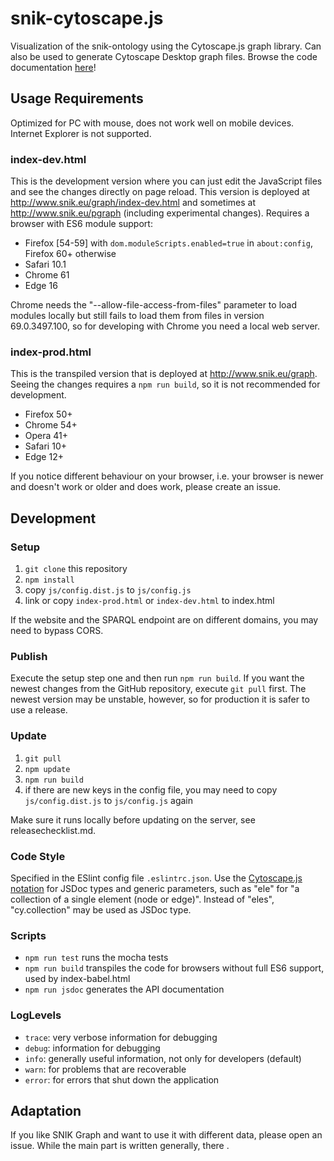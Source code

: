 # snik-cytoscape.js
Visualization of the snik-ontology using the Cytoscape.js graph library. Can also be used to generate Cytoscape Desktop graph files. Browse the code documentation [here](https://imise.github.io/snik-cytoscape.js/index.html)!

## Usage Requirements
Optimized for PC with mouse, does not work well on mobile devices. Internet Explorer is not supported.

### index-dev.html
This is the development version where you can just edit the JavaScript files and see the changes directly on page reload.
This version is deployed at http://www.snik.eu/graph/index-dev.html and sometimes at http://www.snik.eu/pgraph (including experimental changes).
Requires a browser with ES6 module support:

* Firefox [54-59] with `dom.moduleScripts.enabled=true` in `about:config`, Firefox 60+ otherwise
* Safari 10.1
* Chrome 61
* Edge 16

Chrome needs the "--allow-file-access-from-files" parameter to load modules locally but still fails to load them from files in version 69.0.3497.100, so for developing with Chrome you need a local web server.

### index-prod.html
This is the transpiled version that is deployed at http://www.snik.eu/graph. Seeing the changes requires a `npm run build`, so it is not recommended for development.

* Firefox 50+
* Chrome 54+
* Opera 41+
* Safari 10+
* Edge 12+

If you notice different behaviour on your browser, i.e. your browser is newer and doesn't work or older and does work, please create an issue.

## Development

### Setup
1. `git clone` this repository
2. `npm install`
3. copy `js/config.dist.js` to `js/config.js`
4. link or copy `index-prod.html` or `index-dev.html` to index.html

If the website and the SPARQL endpoint are on different domains, you may need to bypass CORS.

### Publish

Execute the setup step one and then run `npm run build`.
If you want the newest changes from the GitHub repository, execute `git pull` first. The newest version may be unstable, however, so for production it is safer to use a release.

### Update

1. `git pull`
2. `npm update`
3. `npm run build`
4. if there are new keys in the config file, you may need to copy `js/config.dist.js` to `js/config.js` again

Make sure it runs locally before updating on the server, see releasechecklist.md.

### Code Style
Specified in the ESlint config file `.eslintrc.json`.
Use the [Cytoscape.js notation](http://js.cytoscape.org/#notation/functions) for JSDoc types and generic parameters, such as "ele" for "a collection of a single element (node or edge)".
Instead of "eles", "cy.collection" may be used as JSDoc type.

### Scripts
* `npm run test` runs the mocha tests
* `npm run build` transpiles the code for browsers without full ES6 support, used by index-babel.html
* `npm run jsdoc` generates the API documentation

### LogLevels
* `trace`: very verbose information for debugging  
* `debug`: information for debugging
* `info`: generally useful information, not only for developers (default)
* `warn`: for problems that are recoverable
* `error`: for errors that shut down the application

## Adaptation

If you like SNIK Graph and want to use it with different data, please open an issue.
While the main part is written generally, there .
